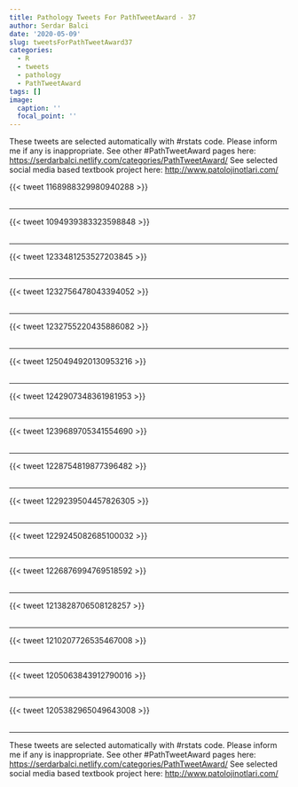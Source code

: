 ```yaml
---
title: Pathology Tweets For PathTweetAward - 37
author: Serdar Balci
date: '2020-05-09'
slug: tweetsForPathTweetAward37
categories:
  - R
  - tweets
  - pathology
  - PathTweetAward
tags: []
image:
  caption: ''
  focal_point: ''
---
```



These tweets are selected automatically with #rstats code. Please inform me if any is inappropriate.
See other #PathTweetAward pages here: https://serdarbalci.netlify.com/categories/PathTweetAward/ 
See selected social media based textbook project here: http://www.patolojinotlari.com/

{{< tweet 1168988329980940288 >}}
<br>
<br>
<hr>
{{< tweet 1094939383323598848 >}}
<br>
<br>
<hr>
{{< tweet 1233481253527203845 >}}
<br>
<br>
<hr>
{{< tweet 1232756478043394052 >}}
<br>
<br>
<hr>
{{< tweet 1232755220435886082 >}}
<br>
<br>
<hr>
{{< tweet 1250494920130953216 >}}
<br>
<br>
<hr>
{{< tweet 1242907348361981953 >}}
<br>
<br>
<hr>
{{< tweet 1239689705341554690 >}}
<br>
<br>
<hr>
{{< tweet 1228754819877396482 >}}
<br>
<br>
<hr>
{{< tweet 1229239504457826305 >}}
<br>
<br>
<hr>
{{< tweet 1229245082685100032 >}}
<br>
<br>
<hr>
{{< tweet 1226876994769518592 >}}
<br>
<br>
<hr>
{{< tweet 1213828706508128257 >}}
<br>
<br>
<hr>
{{< tweet 1210207726535467008 >}}
<br>
<br>
<hr>
{{< tweet 1205063843912790016 >}}
<br>
<br>
<hr>
{{< tweet 1205382965049643008 >}}
<br>
<br>
<hr>


These tweets are selected automatically with #rstats code. Please inform me if any is inappropriate.
See other #PathTweetAward pages here: https://serdarbalci.netlify.com/categories/PathTweetAward/ 
See selected social media based textbook project here: http://www.patolojinotlari.com/
